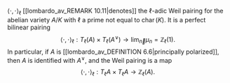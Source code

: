 $\langle \cdot, \cdot \rangle_\ell$ [[lombardo_av_REMARK 10.11|denotes]] the $\ell$-adic Weil pairing for the abelian variety $A/K$ with $\ell$ a prime not equal to $\operatorname{char}(K)$. It is a perfect bilinear pairing
$$
\langle\cdot, \cdot\rangle_{\ell}: T_{\ell}(A) \times T_{\ell}\left(A^{\vee}\right) \rightarrow \lim _{\overleftarrow{n}} \mu_{n}=\mathbb{Z}_{\ell}(1).
$$
In particular, if $A$ is [[lombardo_av_DEFINITION 6.6|principally polarized]], then $A$ is identified with $A^\vee$, and the Weil pairing is a map 
$$
\langle\cdot, \cdot\rangle_{\ell}: T_{\ell} A \times T_{\ell} A \rightarrow \mathbb{Z}_{\ell}(A).
$$